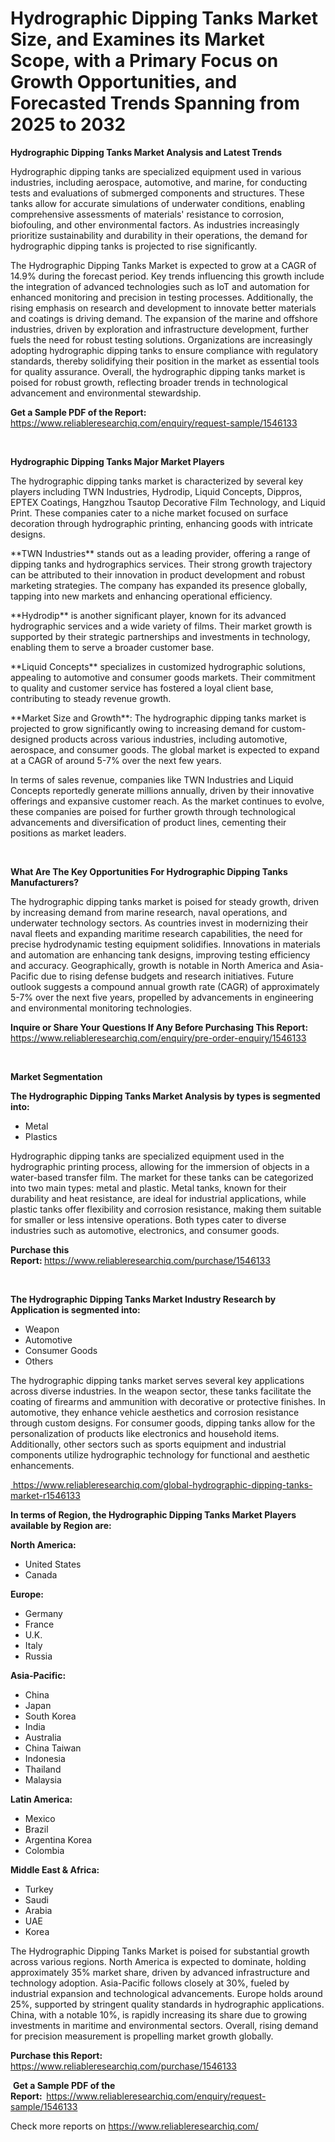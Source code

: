 <p><h1>Hydrographic Dipping Tanks Market Size, and Examines its Market Scope, with a Primary Focus on Growth Opportunities, and Forecasted Trends Spanning from 2025 to 2032</h1></p><p><strong>Hydrographic Dipping Tanks Market Analysis and Latest Trends</strong></p>
<p><p>Hydrographic dipping tanks are specialized equipment used in various industries, including aerospace, automotive, and marine, for conducting tests and evaluations of submerged components and structures. These tanks allow for accurate simulations of underwater conditions, enabling comprehensive assessments of materials' resistance to corrosion, biofouling, and other environmental factors. As industries increasingly prioritize sustainability and durability in their operations, the demand for hydrographic dipping tanks is projected to rise significantly.</p><p>The Hydrographic Dipping Tanks Market is expected to grow at a CAGR of 14.9% during the forecast period. Key trends influencing this growth include the integration of advanced technologies such as IoT and automation for enhanced monitoring and precision in testing processes. Additionally, the rising emphasis on research and development to innovate better materials and coatings is driving demand. The expansion of the marine and offshore industries, driven by exploration and infrastructure development, further fuels the need for robust testing solutions. Organizations are increasingly adopting hydrographic dipping tanks to ensure compliance with regulatory standards, thereby solidifying their position in the market as essential tools for quality assurance. Overall, the hydrographic dipping tanks market is poised for robust growth, reflecting broader trends in technological advancement and environmental stewardship.</p></p>
<p><strong>Get a Sample PDF of the Report:&nbsp;</strong> <a href="https://www.reliableresearchiq.com/enquiry/request-sample/1546133?utm_campaign=2468&utm_medium=2&utm_source=Github&utm_content=ia&utm_term=17022025&utm_id=hydrographic-dipping-tanks">https://www.reliableresearchiq.com/enquiry/request-sample/1546133</a></p>
<p>&nbsp;</p>
<p><strong>Hydrographic Dipping Tanks Major Market Players</strong></p>
<p><p>The hydrographic dipping tanks market is characterized by several key players including TWN Industries, Hydrodip, Liquid Concepts, Dippros, EPTEX Coatings, Hangzhou Tsautop Decorative Film Technology, and Liquid Print. These companies cater to a niche market focused on surface decoration through hydrographic printing, enhancing goods with intricate designs.</p><p>**TWN Industries** stands out as a leading provider, offering a range of dipping tanks and hydrographics services. Their strong growth trajectory can be attributed to their innovation in product development and robust marketing strategies. The company has expanded its presence globally, tapping into new markets and enhancing operational efficiency. </p><p>**Hydrodip** is another significant player, known for its advanced hydrographic services and a wide variety of films. Their market growth is supported by their strategic partnerships and investments in technology, enabling them to serve a broader customer base. </p><p>**Liquid Concepts** specializes in customized hydrographic solutions, appealing to automotive and consumer goods markets. Their commitment to quality and customer service has fostered a loyal client base, contributing to steady revenue growth.</p><p>**Market Size and Growth**: The hydrographic dipping tanks market is projected to grow significantly owing to increasing demand for custom-designed products across various industries, including automotive, aerospace, and consumer goods. The global market is expected to expand at a CAGR of around 5-7% over the next few years.</p><p>In terms of sales revenue, companies like TWN Industries and Liquid Concepts reportedly generate millions annually, driven by their innovative offerings and expansive customer reach. As the market continues to evolve, these companies are poised for further growth through technological advancements and diversification of product lines, cementing their positions as market leaders.</p></p>
<p>&nbsp;</p>
<p><strong>What Are The Key Opportunities For Hydrographic Dipping Tanks Manufacturers?</strong></p>
<p><p>The hydrographic dipping tanks market is poised for steady growth, driven by increasing demand from marine research, naval operations, and underwater technology sectors. As countries invest in modernizing their naval fleets and expanding maritime research capabilities, the need for precise hydrodynamic testing equipment solidifies. Innovations in materials and automation are enhancing tank designs, improving testing efficiency and accuracy. Geographically, growth is notable in North America and Asia-Pacific due to rising defense budgets and research initiatives. Future outlook suggests a compound annual growth rate (CAGR) of approximately 5-7% over the next five years, propelled by advancements in engineering and environmental monitoring technologies.</p></p>
<p><strong>Inquire or Share Your Questions If Any Before Purchasing This Report:</strong> <a href="https://www.reliableresearchiq.com/enquiry/pre-order-enquiry/1546133?utm_campaign=2468&utm_medium=2&utm_source=Github&utm_content=ia&utm_term=17022025&utm_id=hydrographic-dipping-tanks">https://www.reliableresearchiq.com/enquiry/pre-order-enquiry/1546133</a></p>
<p>&nbsp;</p>
<p><strong>Market Segmentation</strong></p>
<p><strong>The Hydrographic Dipping Tanks Market Analysis by types is segmented into:</strong></p>
<p><ul><li>Metal</li><li>Plastics</li></ul></p>
<p><p>Hydrographic dipping tanks are specialized equipment used in the hydrographic printing process, allowing for the immersion of objects in a water-based transfer film. The market for these tanks can be categorized into two main types: metal and plastic. Metal tanks, known for their durability and heat resistance, are ideal for industrial applications, while plastic tanks offer flexibility and corrosion resistance, making them suitable for smaller or less intensive operations. Both types cater to diverse industries such as automotive, electronics, and consumer goods.</p></p>
<p><strong>Purchase this Report:&nbsp;</strong><a href="https://www.reliableresearchiq.com/purchase/1546133?utm_campaign=2468&utm_medium=2&utm_source=Github&utm_content=ia&utm_term=17022025&utm_id=hydrographic-dipping-tanks">https://www.reliableresearchiq.com/purchase/1546133</a></p>
<p>&nbsp;</p>
<p><strong>The Hydrographic Dipping Tanks Market Industry Research by Application is segmented into:</strong></p>
<p><ul><li>Weapon</li><li>Automotive</li><li>Consumer Goods</li><li>Others</li></ul></p>
<p><p>The hydrographic dipping tanks market serves several key applications across diverse industries. In the weapon sector, these tanks facilitate the coating of firearms and ammunition with decorative or protective finishes. In automotive, they enhance vehicle aesthetics and corrosion resistance through custom designs. For consumer goods, dipping tanks allow for the personalization of products like electronics and household items. Additionally, other sectors such as sports equipment and industrial components utilize hydrographic technology for functional and aesthetic enhancements.</p></p>
<p><a href="https://www.reliableresearchiq.com/global-hydrographic-dipping-tanks-market-r1546133?utm_campaign=2468&utm_medium=2&utm_source=Github&utm_content=ia&utm_term=17022025&utm_id=hydrographic-dipping-tanks">&nbsp;https://www.reliableresearchiq.com/global-hydrographic-dipping-tanks-market-r1546133</a></p>
<p><strong>In terms of Region, the Hydrographic Dipping Tanks Market Players available by Region are:</strong></p>
<p>
    <p> <strong> North America: </strong>
        <ul>
            <li>United States</li>
            <li>Canada</li>
        </ul>
        </p> 
    <p> <strong> Europe: </strong>
        <ul>
            <li>Germany</li>
            <li>France</li>
            <li>U.K.</li>
            <li>Italy</li>
            <li>Russia</li>
        </ul>
        </p> 
    <p> <strong> Asia-Pacific: </strong>
        <ul>
            <li>China</li>
            <li>Japan</li>
            <li>South Korea</li>
            <li>India</li>
            <li>Australia</li>
            <li>China Taiwan</li>
            <li>Indonesia</li>
            <li>Thailand</li>
            <li>Malaysia</li>
        </ul>
        </p> 
    <p> <strong> Latin America: </strong>
        <ul>
            <li>Mexico</li>
            <li>Brazil</li>
            <li>Argentina Korea</li>
            <li>Colombia</li>
        </ul>
        </p> 
    <p> <strong> Middle East & Africa: </strong>
        <ul>
            <li>Turkey</li>
            <li>Saudi</li>
            <li>Arabia</li>
            <li>UAE</li>
            <li>Korea</li>
        </ul>
    </p>
    </p>
<p><p>The Hydrographic Dipping Tanks Market is poised for substantial growth across various regions. North America is expected to dominate, holding approximately 35% market share, driven by advanced infrastructure and technology adoption. Asia-Pacific follows closely at 30%, fueled by industrial expansion and technological advancements. Europe holds around 25%, supported by stringent quality standards in hydrographic applications. China, with a notable 10%, is rapidly increasing its share due to growing investments in maritime and environmental sectors. Overall, rising demand for precision measurement is propelling market growth globally.</p></p>
<p><strong>Purchase this Report: </strong><a href="https://www.reliableresearchiq.com/purchase/1546133?utm_campaign=2468&utm_medium=2&utm_source=Github&utm_content=ia&utm_term=17022025&utm_id=hydrographic-dipping-tanks">https://www.reliableresearchiq.com/purchase/1546133</a></p>
<p>&nbsp;<strong>Get a Sample PDF of the Report:&nbsp;&nbsp;</strong><a href="https://www.reliableresearchiq.com/enquiry/request-sample/1546133?utm_campaign=2468&utm_medium=2&utm_source=Github&utm_content=ia&utm_term=17022025&utm_id=hydrographic-dipping-tanks">https://www.reliableresearchiq.com/enquiry/request-sample/1546133</a></p>
<p><strong></strong></p>
<p>Check more reports on <a href="https://www.reliableresearchiq.com/?utm_campaign=2468&utm_medium=2&utm_source=Github&utm_content=ia&utm_term=17022025&utm_id=hydrographic-dipping-tanks">https://www.reliableresearchiq.com/</a></p>